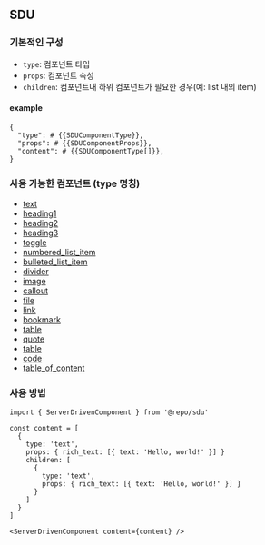 ## SDU

### 기본적인 구성

- `type`: 컴포넌트 타입
- `props`: 컴포넌트 속성
- `children`: 컴포넌트내 하위 컴포넌트가 필요한 경우(예: list 내의 item)

#### example

```text
{
  "type": # {{SDUComponentType}},
  "props": # {{SDUComponentProps}},
  "content": # {{SDUComponentType[]}},
}
```

### 사용 가능한 컴포넌트 (type 명칭)

- [text](./src/components/text)
- [heading1](./src/components/heading1)
- [heading2](./src/components/heading2)
- [heading3](./src/components/heading3)
- [toggle](./src/components/toggle)
- [numbered_list_item](./src/components/numbered-list-item)
- [bulleted_list_item](./src/components/bulleted-list-item)
- [divider](./src/components/divider)
- [image](./src/components/image)
- [callout](./src/components/callout)
- [file](./src/components/file)
- [link](./src/components/link)
- [bookmark](./src/components/bookmark)
- [table](./src/components/table)
- [quote](./src/components/quote)
- [table](./src/components/table)
- [code](./src/components/code)
- [table_of_content](./src/components/table-of-content)

### 사용 방법

```tsx
import { ServerDrivenComponent } from '@repo/sdu'

const content = [
  {
    type: 'text',
    props: { rich_text: [{ text: 'Hello, world!' }] }
    children: [
      {
        type: 'text',
        props: { rich_text: [{ text: 'Hello, world!' }] }
      }
    ]
  }
]

<ServerDrivenComponent content={content} />
```
